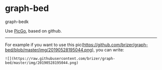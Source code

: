 # graph-bed
graph-bedk

Use [PicGo](https://github.com/Molunerfinn/PicGo), based on github.

---

For example if you want to use this pic(https://github.com/brizer/graph-bed/blob/master/img/20190528195044.png), you can write:
```
![](https://raw.githubusercontent.com/brizer/graph-bed/master/img/20190528195044.png)
```
